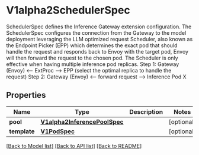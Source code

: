 # V1alpha2SchedulerSpec

SchedulerSpec defines the Inference Gateway extension configuration.  The SchedulerSpec configures the connection from the Gateway to the model deployment leveraging the LLM optimized request Scheduler, also known as the Endpoint Picker (EPP) which determines the exact pod that should handle the request and responds back to Envoy with the target pod, Envoy will then forward the request to the chosen pod.  The Scheduler is only effective when having multiple inference pod replicas.  Step 1: Gateway (Envoy) <-- ExtProc --> EPP (select the optimal replica to handle the request) Step 2: Gateway (Envoy) <-- forward request --> Inference Pod X
## Properties
Name | Type | Description | Notes
------------ | ------------- | ------------- | -------------
**pool** | [**V1alpha2InferencePoolSpec**](V1alpha2InferencePoolSpec.md) |  | [optional] 
**template** | [**V1PodSpec**](V1PodSpec.md) |  | [optional] 

[[Back to Model list]](../README.md#documentation-for-models) [[Back to API list]](../README.md#documentation-for-api-endpoints) [[Back to README]](../README.md)


